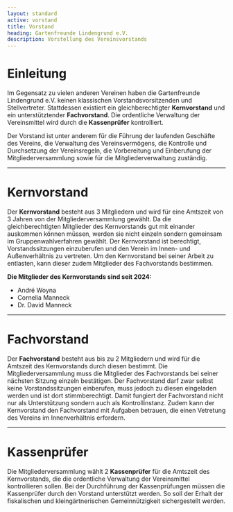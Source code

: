 ```yaml
---
layout: standard
active: vorstand
title: Vorstand
heading: Gartenfreunde Lindengrund e.V.
description: Vorstellung des Vereinsvorstands
---
```


# Einleitung

Im Gegensatz zu vielen anderen Vereinen haben die Gartenfreunde Lindengrund e.V. keinen klassischen Vorstandsvorsitzenden und Stellvertreter. Stattdessen existiert ein gleichberechtigter **Kernvorstand** und ein unterstütztender **Fachvorstand**. Die ordentliche Verwaltung der Vereinsmittel wird durch die **Kassenprüfer** kontrolliert.

Der Vorstand ist unter anderem für die Führung der laufenden Geschäfte des Vereins, die Verwaltung des Vereinsvermögens, die Kontrolle und Durchsetzung der Vereinsregeln, die Vorbereitung und Einberufung der Mitgliederversammlung sowie für die Mitgliederverwaltung zuständig.

<hr class="post-separator">

# Kern&shy;vorstand

Der **Kernvorstand** besteht aus 3 Mitgliedern und wird für eine Amtszeit von 3 Jahren von der Mitgliederversammlung gewählt. Da die gleichberechtigten Mitglieder des Kernvorstands gut mit einander auskommen können müssen, werden sie nicht einzeln sondern gemeinsam im Gruppenwahlverfahren gewählt. Der Kernvorstand ist berechtigt, Vorstandssitzungen einzuberufen und den Verein im Innen- und Außenverhältnis zu vertreten. Um den Kernvorstand bei seiner Arbeit zu entlasten, kann dieser zudem Mitglieder des Fachvorstands bestimmen.

**Die Mitglieder des Kernvorstands sind seit 2024:**
* André Woyna
* Cornelia Manneck
* Dr. David Manneck

<hr class="post-separator">

# Fach&shy;vorstand

Der **Fachvorstand** besteht aus bis zu 2 Mitgliedern und wird für die Amtszeit des Kernvorstands durch diesen bestimmt. Die Mitgliederversammlung muss die Mitglieder des Fachvorstands bei seiner nächsten Sitzung einzeln bestätigen. Der Fachvorstand darf zwar selbst keine Vorstandssitzungen einberufen, muss jedoch zu diesen eingeladen werden und ist dort stimmberechtigt. Damit fungiert der Fachvorstand nicht nur als Unterstützung sondern auch als Kontrollinstanz. Zudem kann der Kernvorstand den Fachvorstand mit Aufgaben betrauen, die einen Vetretung des Vereins im Innenverhältnis erfordern.

<hr class="post-separator">

# Kassen&shy;prüfer

Die Mitgliederversammlung wählt 2 **Kassenprüfer** für die Amtszeit des Kernvorstands, die die ordentliche Verwaltung der Vereinsmittel kontrollieren sollen. Bei der Durchführung der Kassenprüfungen müssen die Kassenprüfer durch den Vorstand unterstützt werden. So soll der Erhalt der fiskalischen und kleingärtnerischen Gemeinnützigkeit sichergestellt werden.
